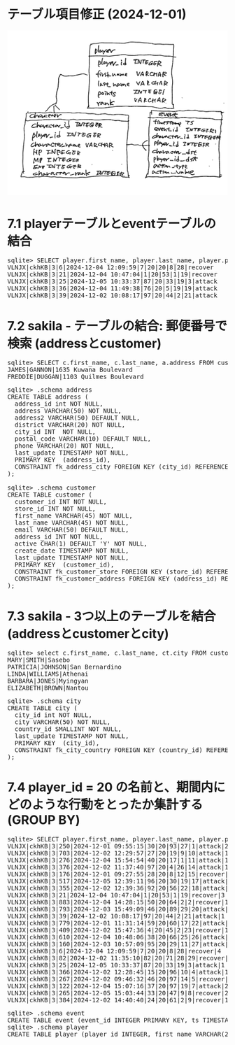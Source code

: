 # テーブル項目修正 (2024-12-01)
<img src="ER_7.jpeg">

# 7.1 playerテーブルとeventテーブルの結合
<pre>
sqlite> SELECT player.first_name, player.last_name, player.player_rank, event.* FROM event JOIN player ON event.player_id = player.player_id WHERE event.player_id = 20 LIMIT 5;
VLNJX|ckhKB|3|6|2024-12-04 12:09:59|7|20|20|8|28|recover
VLNJX|ckhKB|3|21|2024-12-04 10:47:04|1|20|53|1|19|recover
VLNJX|ckhKB|3|25|2024-12-05 10:33:37|87|20|33|19|3|attack
VLNJX|ckhKB|3|36|2024-12-04 11:49:38|76|20|5|19|19|attack
VLNJX|ckhKB|3|39|2024-12-02 10:08:17|97|20|44|2|21|attack
</pre>

# 7.2 sakila - テーブルの結合: 郵便番号で検索 (addressとcustomer)
<pre>
sqlite> SELECT c.first_name, c.last_name, a.address FROM customer c INNER JOIN address a ON c.address_id = a.address_id WHERE a.postal_code = 52137;
JAMES|GANNON|1635 Kuwana Boulevard
FREDDIE|DUGGAN|1103 Quilmes Boulevard
</pre>
<pre>
sqlite> .schema address
CREATE TABLE address (
  address_id int NOT NULL,
  address VARCHAR(50) NOT NULL,
  address2 VARCHAR(50) DEFAULT NULL,
  district VARCHAR(20) NOT NULL,
  city_id INT  NOT NULL,
  postal_code VARCHAR(10) DEFAULT NULL,
  phone VARCHAR(20) NOT NULL,
  last_update TIMESTAMP NOT NULL,
  PRIMARY KEY  (address_id),
  CONSTRAINT fk_address_city FOREIGN KEY (city_id) REFERENCES city (city_id) ON DELETE NO ACTION ON UPDATE CASCADE
);

sqlite> .schema customer
CREATE TABLE customer (
  customer_id INT NOT NULL,
  store_id INT NOT NULL,
  first_name VARCHAR(45) NOT NULL,
  last_name VARCHAR(45) NOT NULL,
  email VARCHAR(50) DEFAULT NULL,
  address_id INT NOT NULL,
  active CHAR(1) DEFAULT 'Y' NOT NULL,
  create_date TIMESTAMP NOT NULL,
  last_update TIMESTAMP NOT NULL,
  PRIMARY KEY  (customer_id),
  CONSTRAINT fk_customer_store FOREIGN KEY (store_id) REFERENCES store (store_id) ON DELETE NO ACTION ON UPDATE CASCADE,
  CONSTRAINT fk_customer_address FOREIGN KEY (address_id) REFERENCES address (address_id) ON DELETE NO ACTION ON UPDATE CASCADE
);
</pre>

# 7.3 sakila - 3つ以上のテーブルを結合 (addressとcustomerとcity)
<pre>
sqlite> select c.first_name, c.last_name, ct.city FROM customer c INNER JOIN address a ON c.address_id = a.address_id INNER JOIN city ct ON a.city_id = ct.city_id LIMIT 5;
MARY|SMITH|Sasebo
PATRICIA|JOHNSON|San Bernardino
LINDA|WILLIAMS|Athenai
BARBARA|JONES|Myingyan
ELIZABETH|BROWN|Nantou
</pre>
<pre>
sqlite> .schema city
CREATE TABLE city (
  city_id int NOT NULL,
  city VARCHAR(50) NOT NULL,
  country_id SMALLINT NOT NULL,
  last_update TIMESTAMP NOT NULL,
  PRIMARY KEY  (city_id),
  CONSTRAINT fk_city_country FOREIGN KEY (country_id) REFERENCES country (country_id) ON DELETE NO ACTION ON UPDATE CASCADE
);
</pre>

# 7.4 player_id = 20 の名前と、期間内にどのような行動をとったか集計する (GROUP BY)
<pre>
sqlite> SELECT player.first_name, player.last_name, player.player_rank, event.*, count(*) FROM event JOIN player ON event.player_id = player.player_id WHERE event.player_id = 20 GROUP BY action_type;
VLNJX|ckhKB|3|250|2024-12-01 09:55:15|30|20|93|27|1|attack|2
VLNJX|ckhKB|3|703|2024-12-02 12:29:57|27|20|19|9|10|attack|1
VLNJX|ckhKB|3|276|2024-12-04 15:54:54|40|20|17|1|11|attack|1
VLNJX|ckhKB|3|376|2024-12-02 11:37:40|97|20|4|26|14|attack|1
VLNJX|ckhKB|3|176|2024-12-01 09:27:55|28|20|8|12|15|recover|2
VLNJX|ckhKB|3|517|2024-12-05 12:39:11|96|20|30|19|17|attack|1
VLNJX|ckhKB|3|355|2024-12-02 12:39:36|92|20|56|22|18|attack|3
VLNJX|ckhKB|3|21|2024-12-04 10:47:04|1|20|53|1|19|recover|3
VLNJX|ckhKB|3|883|2024-12-04 14:28:15|50|20|64|2|2|recover|1
VLNJX|ckhKB|3|793|2024-12-03 15:49:09|46|20|89|29|20|attack|1
VLNJX|ckhKB|3|39|2024-12-02 10:08:17|97|20|44|2|21|attack|1
VLNJX|ckhKB|3|779|2024-12-01 11:31:14|59|20|60|17|22|attack|1
VLNJX|ckhKB|3|409|2024-12-02 15:47:36|4|20|45|2|23|recover|1
VLNJX|ckhKB|3|610|2024-12-04 10:48:06|38|20|66|25|26|attack|2
VLNJX|ckhKB|3|160|2024-12-03 10:57:09|95|20|29|11|27|attack|2
VLNJX|ckhKB|3|6|2024-12-04 12:09:59|7|20|20|8|28|recover|4
VLNJX|ckhKB|3|82|2024-12-02 11:35:10|82|20|71|28|29|recover|1
VLNJX|ckhKB|3|25|2024-12-05 10:33:37|87|20|33|19|3|attack|1
VLNJX|ckhKB|3|366|2024-12-02 12:28:45|15|20|96|10|4|attack|1
VLNJX|ckhKB|3|267|2024-12-02 09:46:32|46|20|97|14|5|recover|1
VLNJX|ckhKB|3|122|2024-12-04 15:07:16|37|20|97|19|7|attack|2
VLNJX|ckhKB|3|265|2024-12-05 15:03:44|33|20|47|9|8|recover|2
VLNJX|ckhKB|3|384|2024-12-02 14:40:40|24|20|61|2|9|recover|1
</pre>

<pre>
sqlite> .schema event
CREATE TABLE event (event_id INTEGER PRIMARY KEY, ts TIMESTAMP, character_id INTEGER, player_id INTEGER, character_id_dst INTEGER, player_id_dst INTEGER, action_type VARCHAR(20), action_value INTEGER);
sqlite> .schema player
CREATE TABLE player (player_id INTEGER, first_name VARCHAR(20), last_name VARCHAR(20), points INTEGER, player_rank INTEGER);
</pre>
